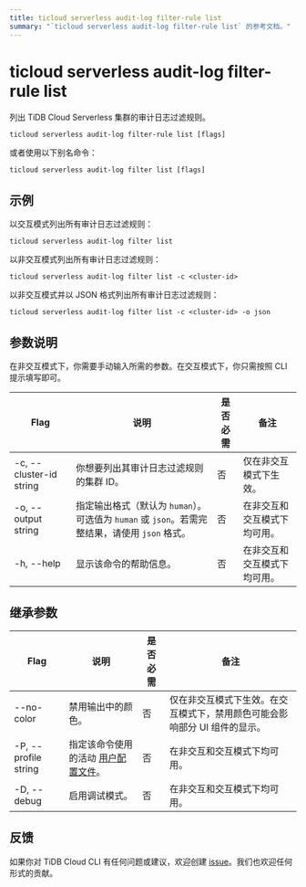 ```yaml
---
title: ticloud serverless audit-log filter-rule list
summary: "`ticloud serverless audit-log filter-rule list` 的参考文档。"
---
```


# ticloud serverless audit-log filter-rule list

列出 TiDB Cloud Serverless 集群的审计日志过滤规则。

```shell
ticloud serverless audit-log filter-rule list [flags]
```

或者使用以下别名命令：

```shell
ticloud serverless audit-log filter list [flags]
```

## 示例

以交互模式列出所有审计日志过滤规则：

```shell
ticloud serverless audit-log filter list
```

以非交互模式列出所有审计日志过滤规则：

```shell
ticloud serverless audit-log filter list -c <cluster-id>
```

以非交互模式并以 JSON 格式列出所有审计日志过滤规则：

```shell
ticloud serverless audit-log filter list -c <cluster-id> -o json
```

## 参数说明

在非交互模式下，你需要手动输入所需的参数。在交互模式下，你只需按照 CLI 提示填写即可。

| Flag                    | 说明                                                                                       | 是否必需 | 备注                                                 |
|-------------------------|------------------------------------------------------------------------------------------|----------|------------------------------------------------------|
| -c, --cluster-id string | 你想要列出其审计日志过滤规则的集群 ID。                                                  | 否       | 仅在非交互模式下生效。                              |
| -o, --output string     | 指定输出格式（默认为 `human`）。可选值为 `human` 或 `json`。若需完整结果，请使用 `json` 格式。 | 否       | 在非交互和交互模式下均可用。                        |
| -h, --help              | 显示该命令的帮助信息。                                                                   | 否       | 在非交互和交互模式下均可用。                        |

## 继承参数

| Flag                 | 说明                                                                                          | 是否必需 | 备注                                                                                                             |
|----------------------|---------------------------------------------------------------------------------------------|----------|------------------------------------------------------------------------------------------------------------------|
| --no-color           | 禁用输出中的颜色。                                                                          | 否       | 仅在非交互模式下生效。在交互模式下，禁用颜色可能会影响部分 UI 组件的显示。                                       |
| -P, --profile string | 指定该命令使用的活动 [用户配置文件](/tidb-cloud/cli-reference.md#user-profile)。             | 否       | 在非交互和交互模式下均可用。                                                                                    |
| -D, --debug          | 启用调试模式。                                                                              | 否       | 在非交互和交互模式下均可用。                                                                                    |

## 反馈

如果你对 TiDB Cloud CLI 有任何问题或建议，欢迎创建 [issue](https://github.com/tidbcloud/tidbcloud-cli/issues/new/choose)。我们也欢迎任何形式的贡献。
